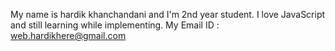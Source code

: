 My name is hardik khanchandani and I'm 2nd year student. I love JavaScript and still learning while implementing. 
My Email ID : web.hardikhere@gmail.com
